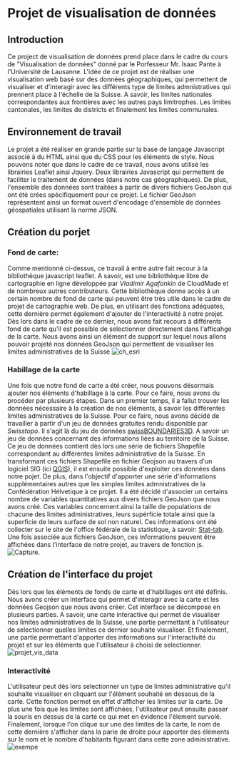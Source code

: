 # Projet de visualisation de données

## Introduction                                                                 

Ce project de visualisation de données prend place dans le cadre du cours de "Visualisation de données" donné par le Porfesseur Mr. Isaac Pante à l'Université de Lausanne.
L'idée de ce projet est de réaliser une visualisation web basé sur des données géographiques, qui permettent de visualiser et d'interagir avec les différents type de limites
admnistratives qui prennent place à l'échelle de la Suisse. A savoir, les limites nationales correspondantes aux frontières avec les autres pays limitrophes. Les limites cantonales, les limites de districts et finalement les limites communales.



## Environnement de travail

Le projet a été réaliser en grande partie sur la base de langage Javascript associé à du HTML ainsi que du CSS pour les éléments de style. Nous pouvons noter que dans le cadre de ce travail, nous avons utilisé les librairies Leaflet ainsi Jquery. Deux librairies Javascript qui permettent de faciliter le traitement de données (dans notre cas géographiques). De plus, l'ensemble des données sont traitées à partir de divers fichiers GeoJson qui ont été crées spécifiquement pour ce projet. Le fichier GeoJson représentent ainsi un format ouvert d'encodage d'ensemble de données géospatiales utilisant la norme JSON.


## Création du porjet

### Fond de carte: 

Comme mentionné ci-dessus, ce travail à entre autre fait recour à la bibliothèque javascript leaflet. A savoir, est une bibliothèque libre de cartographie en ligne développée par _Vladimir Agafonkin_ de CloudMade et de nombreux autres contributeurs. Cette bibliothèque donne accès à un certain nombre de fond de carte qui peuvent être très utile dans le cadre de projet de cartographie web. De plus, en utilisant des fonctions adéquates, cette dernière permet également d'ajouter de l'interactivité à notre projet. Dès lors dans le cadre de ce dernier, nous avons fait recours à différents fond de carte qu'il est possible de selectionner directement dans l'afficahge de la carte. Nous avons ainsi un élément de support sur lequel nous allons pouvoir projeté nos données GeoJson qui permettent de visualiser les limites administratives de la Suisse
![ch_esri](https://user-images.githubusercontent.com/81638170/148357329-06e40d3d-6615-4fc8-ad14-881efc3f9b9e.JPG)

### Habillage de la carte

Une fois que notre fond de carte a été créer, nous pouvons désormais ajouter nos éléments d'habillage à la carte. Pour ce faire, nous avons du procéder par plusieurs étapes. Dans un premier temps, il a fallut trouver les données nécessaire à la création de nos éléments, à savoir les différentes limites administratives de la Suisse. Pour ce faire, nous avons décidé de travailler à partir d'un jeu de données gratuites rendu disponible par _Swisstopo_. Il s'agit là du jeu de données [swissBOUNDARIES3D](https://www.swisstopo.admin.ch/fr/geodata/landscape/boundaries3d.html). A savoir un jeu de données concernant des informations liées au territoire de la Suisse. 
Ce jeu de données contient dès lors une série de fichiers Shapefile correspondant au différentes limites administrative de la Suisse. En transformant ces fichiers Shapefile en fichier Geojson au travers d'un logiciel SIG (ici [QGIS](https://www.qgis.org/fr/site/)), il est ensuite possible d'exploiter ces données dans notre pojet. 
De plus, dans l'objectif d'apporter une série d'informations supplémentaires autres que les simples limites admnistratives de la Confédération Hélvetique à ce projet. Il a été décidé d'associer un certains nombre de variables quantitatives aux divers fichiers GeoJson que nous avons créé. Ces  variables concernent ainsi la taille de populations de chacune des limites administratives, leurs supérficie totale ainsi que la superficie de leurs surface de sol non naturel. Ces informations ont été collecter sur le site de l'office fédérale de la statistique, à savoir: [Stat-tab](https://www.bfs.admin.ch/bfs/fr/home/services/recherche/stat-tab-donnees-interactives.html). Une fois associée aux fichiers GeoJson, ces informations peuvent être affichées dans l'interface de notre projet, au travers de fonction js.
![Capture](https://user-images.githubusercontent.com/81638170/148370274-8191f090-0941-41e3-8424-cbe41a640f4b.JPG). 




## Création de l'interface du projet 

Dès lors que les éléments de fonds de carte et d'habillages ont été définis. Nous avons créer un interface qui permet d'interagir avec la carte et les données Geojson que nous avons créer. Cet interface se décompose en plusieurs parties. A savoir, une carte interactive qui permet de visualiser nos limites administratives de la Suisse, une partie permettant à l'utilisateur de selectionner quelles limites ce dernier souhaite visualiser. Et finalement, une partie permettant d'apporter des informations sur l'interactivité du projet et sur les éléments que l'utilisateur à choisi de selectionner.
![projet_vis_data](https://user-images.githubusercontent.com/81638170/148364214-4c2a3c3d-bceb-47ba-adf3-a30cdc6fbd8f.JPG)


### Interactivité 

L'utilisateur peut dès lors selectionner un type de limites administrative qu'il souhaite visualiser en cliquant sur l'élément souhaité en dessous de la carte. Cette fonction permet en effet d'afficher les limites sur la carte. De plus une fois que les limites sont affichées, l'utilisateur peut ensuite passer la souris en dessus de la carte ce qui met en évidence l'élement survolé. Finalement, lorsque l'on clique sur une des limites de la carte, le nom de cette dernière s'afficher dans la parie de droite pour apporter des éléments sur le nom et le nombre d'habitants figurant dans cette zone administrative. 
![exempe](https://user-images.githubusercontent.com/81638170/148365150-1a70f6ec-9fb6-4a8b-981a-9e145db0e475.JPG)


